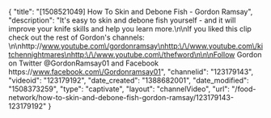 {
    "title": "[1508521049] How To Skin and Debone Fish - Gordon Ramsay",
    "description": "It's easy to skin and debone fish yourself - and it will improve your knife skills and help you learn more.\n\nIf you liked this clip check out the rest of Gordon's channels: \n\nhttp:\/\/www.youtube.com\/gordonramsay\nhttp:\/\/www.youtube.com\/kitchennightmares\nhttp:\/\/www.youtube.com\/thefword\n\n\nFollow Gordon on Twitter @GordonRamsay01 and Facebook https:\/\/www.facebook.com\/Gordonramsay01",
    "channelid": "123179143",
    "videoid": "123179192",
    "date_created": "1388682001",
    "date_modified": "1508373259",
    "type": "captivate",
    "layout": "channelVideo",
    "url": "\/food-network\/how-to-skin-and-debone-fish-gordon-ramsay\/123179143-123179192"
}